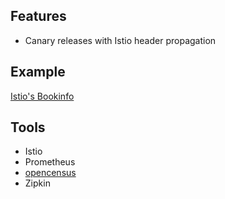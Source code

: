## Features

-   Canary releases with Istio header propagation

## Example

[Istio's Bookinfo](https://istio.io/docs/guides/bookinfo.html)

## Tools

-   Istio
-   Prometheus
-   [opencensus](https://github.com/census-instrumentation)
-   Zipkin
